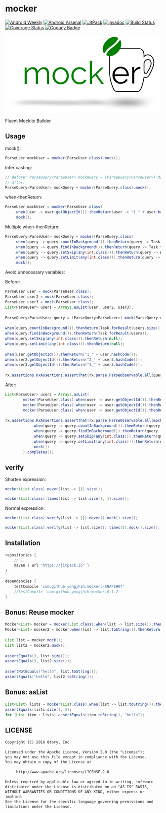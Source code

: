 # mocker

[![Android Weekly](https://img.shields.io/badge/Android%20Weekly-%23207-blue.svg)](http://androidweekly.net/issues/issue-207)
[![Android Arsenal](https://img.shields.io/badge/Android%20Arsenal-mocker-brightgreen.svg?style=flat)](http://android-arsenal.com/details/1/3626)
[![JitPack](https://img.shields.io/github/tag/yongjhih/mocker.svg?label=JitPack)](https://jitpack.io/#yongjhih/mocker)
[![javadoc](https://img.shields.io/github/tag/yongjhih/mocker.svg?label=javadoc)](https://jitpack.io/com/github/yongjhih/mocker/-SNAPSHOT/javadoc/)
[![Build Status](https://travis-ci.org/yongjhih/mocker.svg)](https://travis-ci.org/yongjhih/mocker)
[![Coverage Status](https://coveralls.io/repos/github/yongjhih/mocker/badge.svg)](https://coveralls.io/github/yongjhih/mocker)
[![Codacy Badge](https://api.codacy.com/project/badge/Grade/c624b6f3c24d47b4917768c70e951dc2)](https://codacy.com/app/yongjhih/mocker)
<!--[![Download](https://api.bintray.com/packages/yongjhih/maven/mocker/images/download.svg) ](https://bintray.com/yongjhih/maven/mocker/_latestVersion)-->

![](art/mocker.png)

Fluent Mockito Builder

## Usage

mock():

```java
ParseUser mockUser = mocker(ParseUser.class).mock();
```

Infer casting:

```java
// Before: ParseQuery<ParseUser> mockQuery = (ParseQuery<ParseUser>) Mockito.mock(ParseQuery.class);
// After:
ParseQuery<ParseUser> mockQuery = mocker(ParseQuery.class).mock();
```

when-thenReturn:

```java
ParseUser mockUser = mocker(ParseUser.class)
    .when(user -> user.getObjectId()).thenReturn(user -> "1_" + user.hashCode());
    .mock();
```

Multiple when-thenReturn:

```java
ParseQuery<ParseUser> mockQuery = mocker(ParseQuery.class)
    .when(query -> query.countInBackground()).thenReturn(query -> Task.forResult(users.size()))
    .when(query -> query.findInBackground()).thenReturn(query -> Task.forResult(users))
    .when(query -> query.setSkip(any(int.class))).thenReturn(query -> null)
    .when(query -> query.setLimit(any(int.class))).thenReturn(query -> null)
    .mock();
```

Avoid unnecessary variables:

Before:

```java
ParseUser user = mock(ParseUser.class);
ParseUser user2 = mock(ParseUser.class);
ParseUser user3 = mock(ParseUser.class);
List<ParseUser> users = Arrays.asList(user, user2, user3);

ParseQuery<ParseUser> query = (ParseQuery<ParseUser>) mock(ParseQuery.class);

when(query.countInBackground()).thenReturn(Task.forResult(users.size()));
when(query.findInBackground()).thenReturn(Task.forResult(users));
when(query.setSkip(any(int.class))).thenReturn(null);
when(query.setLimit(any(int.class))).thenReturn(null);

when(user.getObjectId()).thenReturn("1_" + user.hashCode());
when(user2.getObjectId()).thenReturn("2_" + user2.hashCode());
when(user3.getObjectId()).thenReturn("3_" + user3.hashCode());

rx.assertions.RxAssertions.assertThat(rx.parse.ParseObservable.all(query)).completes();
```

After:

```java
List<ParseUser> users = Arrays.asList(
        mocker(ParseUser.class).when(user -> user.getObjectId()).thenReturn(user -> "1_" + user.hashCode()).mock(),
        mocker(ParseUser.class).when(user -> user.getObjectId()).thenReturn(user -> "2_" + user.hashCode()).mock(),
        mocker(ParseUser.class).when(user -> user.getObjectId()).thenReturn(user -> "3_" + user.hashCode()).mock());

rx.assertions.RxAssertions.assertThat(rx.parse.ParseObservable.all(mocker(ParseQuery.class)
            .when(query -> query.countInBackground()).thenReturn(query -> Task.forResult(users.size()))
            .when(query -> query.findInBackground()).thenReturn(query -> Task.forResult(users))
            .when(query -> query.setSkip(any(int.class))).thenReturn(query -> null)
            .when(query -> query.setLimit(any(int.class))).thenReturn(query -> null)
            .mock())
        ).completes();
```

## verify

Shorten expression:

```java
mocker(List.class).never(list -> {}).size();
```

```java
mocker(List.class).times(list -> list.size(), 1).size();
```

Normal expression:

```java
mocker(List.class).verify(list -> {}).never().mock().size();
```

```java
mocker(List.class).verify(list -> list.size()).times(1).mock().size();
```

## Installation

```gradle
repositories {
    // ...
    maven { url "https://jitpack.io" }
}

dependencies {
    testCompile 'com.github.yongjhih:mocker:-SNAPSHOT'
    //testCompile 'com.github.yongjhih:mocker:0.1.2'
}
```

## Bonus: Reuse mocker

```java
Mocker<List> mocker = mocker(List.class).when(list -> list.size()).thenReturn(list -> 3);
Mocker<List> mocker2 = mocker.when(list -> list.toString()).thenReturn(list -> "hello");

List list = mocker.mock();
List list2 = mocker2.mock();

assertEquals(3, list.size());
assertEquals(3, list2.size());

assertNotEquals("hello", list.toString());
assertEquals("hello", list2.toString());
```

## Bonus: asList

```java
List<List> lists = mocker(List.class).when(list -> list.toString()).thenReturn(list -> "hello").asList(3);
assertEquals(lists.size(), 3);
for (List item : lists) assertEquals(item.toString(), "hello");
```

## LICENSE

```
Copyright (C) 2016 8tory, Inc

Licensed under the Apache License, Version 2.0 (the "License");
you may not use this file except in compliance with the License.
You may obtain a copy of the License at

     http://www.apache.org/licenses/LICENSE-2.0

Unless required by applicable law or agreed to in writing, software
distributed under the License is distributed on an "AS IS" BASIS,
WITHOUT WARRANTIES OR CONDITIONS OF ANY KIND, either express or implied.
See the License for the specific language governing permissions and
limitations under the License.
```
